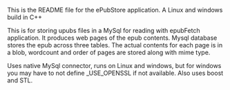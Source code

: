 This is the README file for the ePubStore application. A Linux and windows build in C++

This is for storing upubs files in a MySql for reading with epubFetch application. It produces web pages of the epub contents. Mysql database stores the epub across three tables. The actual contents for each page is in a blob, wordcount and order of pages
are stored along with mime type.

Uses native MySql connector, runs on Linux and windows, but for windows you may have to
not define _USE_OPENSSL if not available. Also uses boost and STL.